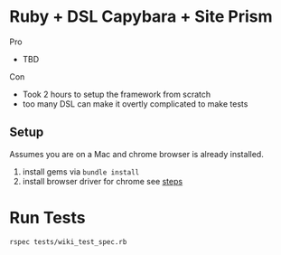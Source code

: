 # Ruby + DSL Capybara + Site Prism
Pro
* TBD

Con
* Took 2 hours to setup the framework from scratch
* too many DSL can make it overtly complicated to make tests

## Setup
Assumes you are on a Mac and chrome browser is already installed.
1. install gems via `bundle install`
2. install browser driver for chrome see [steps](https://zwbetz.com/download-chromedriver-binary-and-add-to-your-path-for-automated-functional-testing/)

# Run Tests
`rspec tests/wiki_test_spec.rb` 